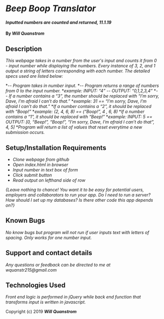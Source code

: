 # _Beep Boop Translator_

#### _Inputted numbers are counted and returned, 11.1.19_

#### By _**Will Quanstrom**_

## Description

_This webpage takes in a number from the user's input and counts it from 0 - input number while displaying the numbers. Every instance of 3, 2, and 1 output a string of letters corresponding with each number. The detailed specs used are listed below:_

*_-- Program takes in number input._
*_-- Program returns a range of numbers from 0 to the input number._
*_example: INPUT: “4” -- OUTPUT: “0,1,2,3,4”_
*_-- If a number contains a “3”, the number should be replaced with “I’m sorry, Dave, I’m afraid I can’t do that.”_
*_example: 31 == “I’m sorry, Dave, I’m afraid I can’t do that.”_
*_If a number contains a “2”, it should be replaced with “Boop!”_
*_example: (2, 4, 6, 8) == (“Boop!”, 4 , 6, 8)_
*_If a number contains a “1”, it should be replaced with “Beep!”_
*_example: INPUT: 5 == OUTPUT: [0, “Beep!”, “Boop!”, “I’m sorry, Dave, I’m afraid I can’t do that”, 4, 5]_
*_Program will return a list of values that reset everytime a new submission occurs._

## Setup/Installation Requirements

* _Clone webpage from github_
* _Open index.html in browser_
* _Input number in text box of form_
* _Click submit button_
* _Read output on lefthand side of row_

_{Leave nothing to chance! You want it to be easy for potential users, employers and collaborators to run your app. Do I need to run a server? How should I set up my databases? Is there other code this app depends on?}_

## Known Bugs

_No know bugs but program will not run if user inputs text with letters of spacing. Only works for one number input._

## Support and contact details

_Any questions or feedback can be directed to me at wquanstr215@gmail.com_

## Technologies Used

_Front end logic is performed in jQuery while back end function that transforms input is written in javascript._


Copyright (c) 2019 **_Will Quanstrom_**
